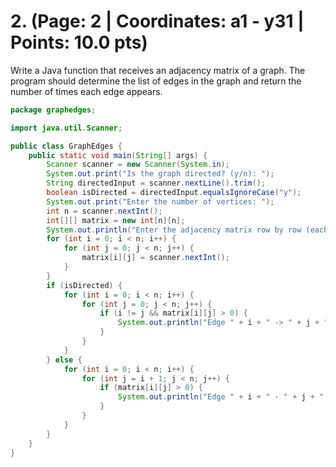 # 2. (Page: 2 | Coordinates: a1 - y31 | Points: 10.0 pts)

Write a Java function that receives an adjacency matrix of a graph. The program should determine the list of edges in the graph and return the number of times each edge appears.  

```java
package graphedges;

import java.util.Scanner;

public class GraphEdges {
    public static void main(String[] args) {
        Scanner scanner = new Scanner(System.in);
        System.out.print("Is the graph directed? (y/n): ");
        String directedInput = scanner.nextLine().trim();
        boolean isDirected = directedInput.equalsIgnoreCase("y");
        System.out.print("Enter the number of vertices: ");
        int n = scanner.nextInt();
        int[][] matrix = new int[n][n];
        System.out.println("Enter the adjacency matrix row by row (each row in one line, space separated):");
        for (int i = 0; i < n; i++) {
            for (int j = 0; j < n; j++) {
                matrix[i][j] = scanner.nextInt();
            }
        }
        if (isDirected) {
            for (int i = 0; i < n; i++) {
                for (int j = 0; j < n; j++) {
                    if (i != j && matrix[i][j] > 0) {
                        System.out.println("Edge " + i + " -> " + j + ": " + matrix[i][j] + " time(s)");
                    }
                }
            }
        } else {
            for (int i = 0; i < n; i++) {
                for (int j = i + 1; j < n; j++) {
                    if (matrix[i][j] > 0) {
                        System.out.println("Edge " + i + " - " + j + ": " + matrix[i][j] + " time(s)");
                    }
                }
            }
        }
    }
}
```
